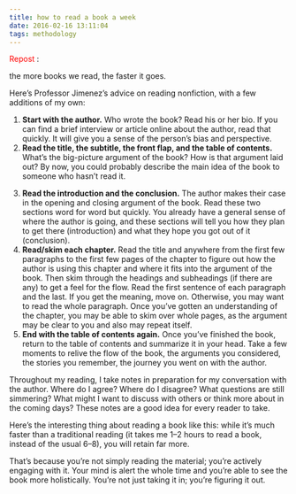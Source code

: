 ```yaml
---
title: how to read a book a week
date: 2016-02-16 13:11:04
tags: methodology
---
```


<span style="color:red"> Repost </span>:


the more books we read, the faster it goes.

Here’s Professor Jimenez’s advice on reading nonfiction, with a few additions of my own:

1. **Start with the author.** Who wrote the book? Read his or her bio. If you can find a brief interview or article online about the author, read that quickly. It will give you a sense of the person’s bias and perspective.
2. **Read the title, the subtitle, the front flap, and the table of contents.** What’s the big-picture argument of the book? How is that argument laid out? By now, you could probably describe the main idea of the book to someone who hasn’t read it.
<!-- more -->
3. **Read the introduction and the conclusion.** The author makes their case in the opening and closing argument of the book. Read these two sections word for word but quickly. You already have a general sense of where the author is going, and these sections will tell you how they plan to get there (introduction) and what they hope you got out of it (conclusion).
4. **Read/skim each chapter.** Read the title and anywhere from the first few paragraphs to the first few pages of the chapter to figure out how the author is using this chapter and where it fits into the argument of the book. Then skim through the headings and subheadings (if there are any) to get a feel for the flow. Read the first sentence of each paragraph and the last. If you get the meaning, move on. Otherwise, you may want to read the whole paragraph. Once you’ve gotten an understanding of the chapter, you may be able to skim over whole pages, as the argument may be clear to you and also may repeat itself.
5. **End with the table of contents again.** Once you’ve finished the book, return to the table of contents and summarize it in your head. Take a few moments to relive the flow of the book, the arguments you considered, the stories you remember, the journey you went on with the author.

Throughout my reading, I take notes in preparation for my conversation with the author. Where do I agree? Where do I disagree? What questions are still simmering? What might I want to discuss with others or think more about in the coming days? These notes are a good idea for every reader to take.

Here’s the interesting thing about reading a book like this: while it’s much faster than a traditional reading (it takes me 1–2 hours to read a book, instead of the usual 6–8), you will retain far more.

That’s because you’re not simply reading the material; you’re actively engaging with it. Your mind is alert the whole time and you’re able to see the book more holistically. You’re not just taking it in; you’re figuring it out.


